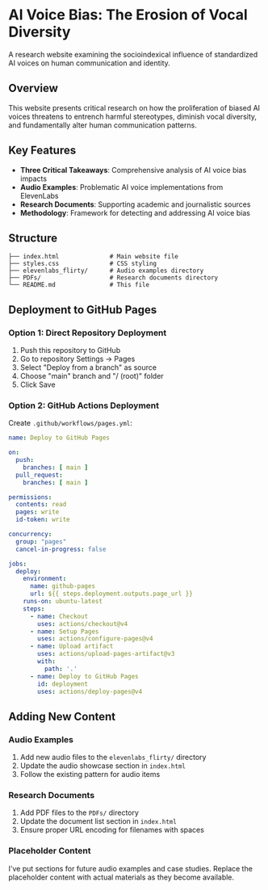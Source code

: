 # AI Voice Bias: The Erosion of Vocal Diversity

A research website examining the socioindexical influence of standardized AI voices on human communication and identity.

## Overview

This website presents critical research on how the proliferation of biased AI voices threatens to entrench harmful stereotypes, diminish vocal diversity, and fundamentally alter human communication patterns.

## Key Features

- **Three Critical Takeaways**: Comprehensive analysis of AI voice bias impacts
- **Audio Examples**: Problematic AI voice implementations from ElevenLabs
- **Research Documents**: Supporting academic and journalistic sources
- **Methodology**: Framework for detecting and addressing AI voice bias

## Structure

```
├── index.html              # Main website file
├── styles.css              # CSS styling
├── elevenlabs_flirty/      # Audio examples directory
├── PDFs/                   # Research documents directory
└── README.md               # This file
```

## Deployment to GitHub Pages

### Option 1: Direct Repository Deployment

1. Push this repository to GitHub
2. Go to repository Settings → Pages
3. Select "Deploy from a branch" as source
4. Choose "main" branch and "/ (root)" folder
5. Click Save

### Option 2: GitHub Actions Deployment

Create `.github/workflows/pages.yml`:

```yaml
name: Deploy to GitHub Pages

on:
  push:
    branches: [ main ]
  pull_request:
    branches: [ main ]

permissions:
  contents: read
  pages: write
  id-token: write

concurrency:
  group: "pages"
  cancel-in-progress: false

jobs:
  deploy:
    environment:
      name: github-pages
      url: ${{ steps.deployment.outputs.page_url }}
    runs-on: ubuntu-latest
    steps:
      - name: Checkout
        uses: actions/checkout@v4
      - name: Setup Pages
        uses: actions/configure-pages@v4
      - name: Upload artifact
        uses: actions/upload-pages-artifact@v3
        with:
          path: '.'
      - name: Deploy to GitHub Pages
        id: deployment
        uses: actions/deploy-pages@v4
```

## Adding New Content

### Audio Examples
1. Add new audio files to the `elevenlabs_flirty/` directory
2. Update the audio showcase section in `index.html`
3. Follow the existing pattern for audio items

### Research Documents
1. Add PDF files to the `PDFs/` directory
2. Update the document list section in `index.html`
3. Ensure proper URL encoding for filenames with spaces

### Placeholder Content
I've put  sections for future audio examples and case studies. Replace the placeholder content with actual materials as they become available.